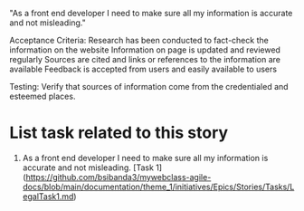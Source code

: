 "As a front end developer I need to make sure all my information is accurate and not misleading."

Acceptance Criteria:
Research has been conducted to fact-check the information on the website
Information on page is updated and reviewed regularly
Sources are cited and links or references to the information are available
Feedback is accepted from users and easily available to users

Testing: Verify that sources of information come from the credentialed and esteemed places.

# List task related to this story
1. As a front end developer I need to make sure all my information is accurate and not misleading. [Task 1] (https://github.com/bsibanda3/mywebclass-agile-docs/blob/main/documentation/theme_1/initiatives/Epics/Stories/Tasks/LegalTask1.md)


